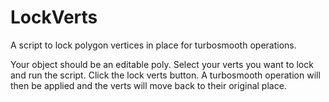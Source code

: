 # LockVerts
A script to lock polygon vertices in place for turbosmooth operations.


Your object should be an editable poly.
Select your verts you want to lock and run the script.
Click the lock verts button.
A turbosmooth operation will then be applied and the verts will move back to their original place.
